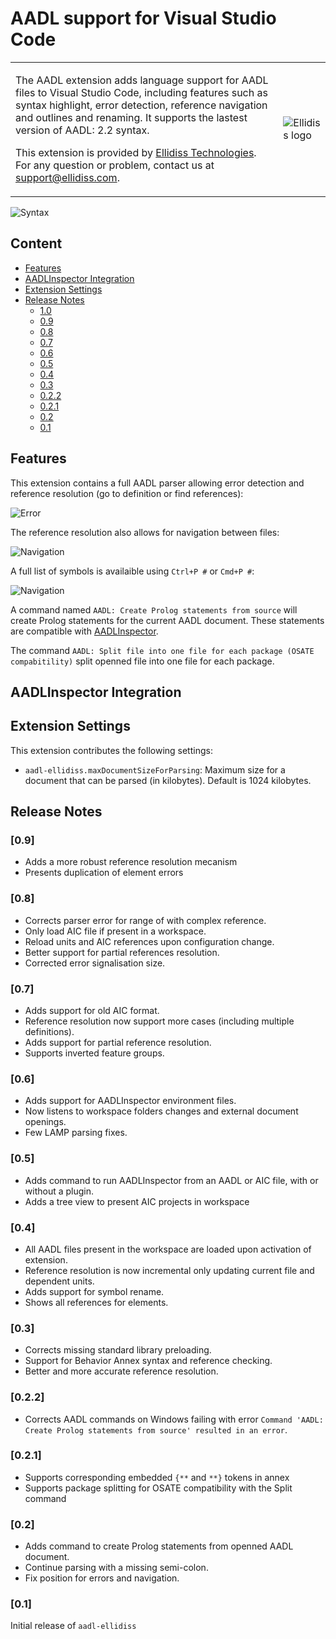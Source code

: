 # AADL support for Visual Studio Code

<table>
<tr>
<td>
    <p>
    The AADL extension adds language support for AADL files to Visual Studio Code, including features such as syntax highlight, error detection, reference navigation and outlines and renaming. It supports the lastest version of AADL: 2.2 syntax.
    </p>
    <p>
    This extension is provided by <a href="https://www.ellidiss.com">Ellidiss Technologies</a>. For any question or problem,  contact us at <a href="mailto:support@ellidiss.com">support@ellidiss.com</a>.
    </p>
</td>
<td> <img src="https://www.ellidiss.fr/public/chrome/site/logoEllidiss.png" alt="Ellidiss logo"/> </td>
</tr>
</table>

![Syntax](assets/syntax.webp)

## Content

- [Features](#Features)
- [AADLInspector Integration](#AADLInspector-Integration)
- [Extension Settings](#Extension-Settings)
- [Release Notes](#Release-Notes)
  - [1.0](#1.0)
  - [0.9](#0.9)
  - [0.8](#0.8)
  - [0.7](#0.7)
  - [0.6](#0.6)
  - [0.5](#0.5)
  - [0.4](#0.4)
  - [0.3](#0.3)
  - [0.2.2](#0.2.2)
  - [0.2.1](#0.2.1)
  - [0.2](#0.2)
  - [0.1](#0.1)

## Features

This extension contains a full AADL parser allowing error detection and reference resolution (go to definition or find references):

![Error](assets/errors.webp)

The reference resolution also allows for navigation between files:

![Navigation](assets/navigation.webp)

A full list of symbols is availaible using `Ctrl+P #` or `Cmd+P #`:

![Navigation](assets/symbols.webp)

A command named `AADL: Create Prolog statements from source` will create Prolog statements for the current AADL document. These statements are compatible with [AADLInspector](https://www.ellidiss.com/products/aadl-inspector/#1602496553568-50349c49-b4ce1b55-4004).

The command `AADL: Split file into one file for each package (OSATE compabitility)` split openned file into one file for each package.

## AADLInspector Integration

## Extension Settings

This extension contributes the following settings:

* `aadl-ellidiss.maxDocumentSizeForParsing`: Maximum size for a document that can be parsed (in kilobytes). Default is 1024 kilobytes.

## Release Notes

### [0.9]

- Adds a more robust reference resolution mecanism
- Presents duplication of element errors

### [0.8]

- Corrects parser error for range of with complex reference.
- Only load AIC file if present in a workspace.
- Reload units and AIC references upon configuration change.
- Better support for partial references resolution.
- Corrected error signalisation size.

### [0.7]

- Adds support for old AIC format.
- Reference resolution now support more cases (including multiple definitions).
- Adds support for partial reference resolution.
- Supports inverted feature groups.

### [0.6]

- Adds support for AADLInspector environment files.
- Now listens to workspace folders changes and external document openings.
- Few LAMP parsing fixes.

### [0.5]

- Adds command to run AADLInspector from an AADL or AIC file, with or without a plugin.
- Adds a tree view to present AIC projects in workspace

### [0.4]

- All AADL files present in the workspace are loaded upon activation of extension.
- Reference resolution is now incremental only updating current file and dependent units.
- Adds support for symbol rename.
- Shows all references for elements.

### [0.3]

- Corrects missing standard library preloading.
- Support for Behavior Annex syntax and reference checking.
- Better and more accurate reference resolution.

### [0.2.2]

- Corrects AADL commands on Windows failing with error `Command 'AADL: Create Prolog statements from source' resulted in an error`.

### [0.2.1]

- Supports corresponding embedded `{**` and `**}` tokens in annex
- Supports package splitting for OSATE compatibility with the Split command

### [0.2]

- Adds command to create Prolog statements from openned AADL document.
- Continue parsing with a missing semi-colon.
- Fix position for errors and navigation.

### [0.1]

Initial release of `aadl-ellidiss`
